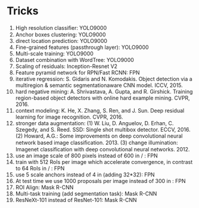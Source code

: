 # Tricks
1. High resolution classiﬁer: YOLO9000
2. Anchor boxes clustering: YOLO9000
3. direct location prediction: YOLO9000
4. Fine-grained features (passthrough layer): YOLO9000
5. Multi-scale training: YOLO9000
6. Dataset combination with WordTree: YOLO9000
7. Scaling of residuals: Inception-Resnet V2
8. Feature pyramid network for RPN/Fast RCNN: FPN
9. iterative regression: S. Gidaris and N. Komodakis. Object detection via a multiregion & semantic segmentationaware CNN model. ICCV, 2015.
10. hard negative mining: A. Shrivastava, A. Gupta, and R. Girshick. Training region-based object detectors with online hard example mining. CVPR, 2016.
11. context modeling: K. He, X. Zhang, S. Ren, and J. Sun. Deep residual learning for image recognition. CVPR, 2016.
12. stronger data augmentation: 
(1) W. Liu, D. Anguelov, D. Erhan, C. Szegedy, and S. Reed. SSD: Single shot multibox detector. ECCV, 2016.
(2) Howard, A.G.: Some improvements on deep convolutional neural network based image classiﬁcation. 2013.
(3) change illumination: Imagenet classification with deep convolutional neural networks. 2012.
13. use an image scale of 800 pixels instead of 600 in <Fast R-CNN> / <Deep residual learning for image recognition>: FPN
14. train with 512 RoIs per image which accelerate convergence, in contrast to 64 RoIs in <Fast R-CNN> / <Deep residual learning for image recognition>: FPN
15. use 5 scale anchors instead of 4 in <Deep residual learning for image recognition> (adding 32*32): FPN
16. At test time we use 1000 proposals per image instead of 300 in <Deep residual learning for image recognition>: FPN
17. ROI Align: Mask R-CNN
18. Multi-task training (add segmentation task): Mask R-CNN
19. ResNeXt-101 instead of ResNet-101: Mask R-CNN